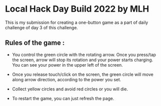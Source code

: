 # Local Hack Day Build 2022 by MLH
This is my submission for creating a one-button game as a part of daily challenge of day 3 of this challenge.

## Rules of the game : 
- You control the green circle with the rotating arrow. Once you press/tap the screen, arrow will stop its rotation and your power starts charging. You can see your power in the upper left of the screen.

- Once you release touch/click on the screen, the green circle will move along arrow direction, according to the power you set.

- Collect yellow circles and avoid red circles or you will die.

- To restart the game, you can just refresh the page.
